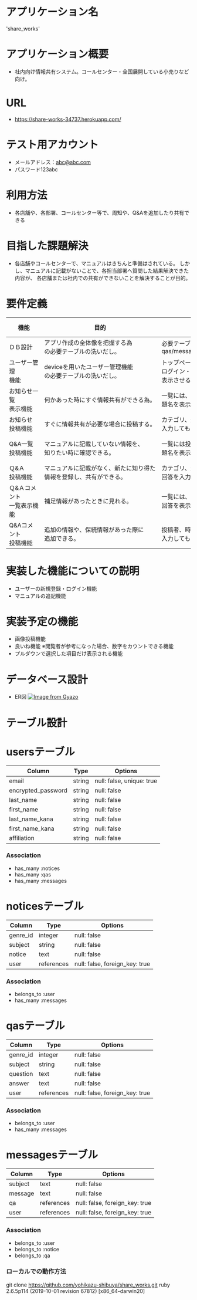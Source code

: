 # アプリケーション名
  'share_works'

# アプリケーション概要
- 社内向け情報共有システム。コールセンター・全国展開している小売りなど向け。

# URL
- https://share-works-34737.herokuapp.com/

# テスト用アカウント
- メールアドレス：abc@abc.com
- パスワード123abc

# 利用方法
- 各店舗や、各部署、コールセンター等で、周知や、Q&Aを追加したり共有できる

# 目指した課題解決
- 各店舗やコールセンターで、マニュアルはきちんと準備はされている。
  しかし、マニュアルに記載がないことで、各担当部署へ質問した結果解決できた内容が、
  各店舗または社内での共有ができないことを解決することが目的。

# 要件定義


|機能　　　　  　　|  目的　　　　　　　　　　　　　　　　　　|  詳細　　　　　　　　　　　　　　　　| ストーリー(ユースケース)           　　　　　　　　　　　　　　　　　　　　　　　　　　　　　　　　　　　　　　　　  | 
| --------------|-----------------------------------|--------------------------------|---------------------------------------------------------------------------------------------------- | 
|ＤＢ設計　　  　　|アプリ作成の全体像を把握する為<br>の必要テーブルの洗いだし。|必要テーブル users/notices/<br>qas/messages|        　　　　　　　　　　　　　　　　　　　　　　　　　　　　　　　　　　　　　　　    |
|ユーザー管理<br>機能|deviceを用いたユーザー管理機能<br>の必要テーブルの洗いだし。|トップページ真ん中に、<br>ログイン・新規登録機能を、<br>表示させる。|機能を利用するには、新規登録や、<br>ログインが必要になる。|
|お知らせ一覧<br>表示機能|何かあった時にすぐ情報共有ができる為。|一覧には、投稿者、時間、カテゴリ、<br>題名を表示させる。| ログインすると、お知らせ一覧が<br>表示される。件名をクリックする<br>と詳細が見れる。|
|お知らせ<br>投稿機能|すぐに情報共有が必要な場合に投稿する。|カテゴリ、題名(件名)、内容を<br>入力してもらう。| 知り得た情報を登録できる。| 
|Q&A一覧<br>投稿機能|マニュアルに記載していない情報を、<br>知りたい時に確認できる。|一覧には投稿者、時間、カテゴリ、<br>題名を表示させる。| Q&A一覧をクリックすると、<br>マニュアルに無い情報が<br>表示される      |
|Ｑ&Ａ<br>投稿機能|マニュアルに記載がなく、新たに知り得た<br>情報を登録し、共有ができる。|カテゴリ、題名(件名)、質問内容、<br>回答を入力してもらう。 |知り得た情報を登録できる。|
|Ｑ&Ａコメント<br>一覧表示機能|補足情報があったときに見れる。|一覧には、投稿者、時間、確認内容<br>回答を表示させる。|Q&Aに記載している情報で、<br>補足情報があった場合見られる。|  
|Q&Aコメント<br>投稿機能|追加の情報や、保続情報があった際に<br>追加できる。|投稿者、時間、確認内容、回答を、<br>入力してもらう。|知り得た情報を登録できる。|  


# 実装した機能についての説明
 - ユーザーの新規登録・ログイン機能
 - マニュアルの追記機能

# 実装予定の機能
 - 画像投稿機能
 - 良いね機能 ※閲覧者が参考になった場合、数字をカウントできる機能
 - プルダウンで選択した項目だけ表示される機能

# データベース設計
 - ER図
[![Image from Gyazo](https://i.gyazo.com/8f291b9972eb515741fced1d6f1ab75c.png)](https://gyazo.com/8f291b9972eb515741fced1d6f1ab75c)

# テーブル設計

# usersテーブル
| Column             | Type   | Options                   |
| ------------------ | ------ | ------------------------- |
| email              | string | null: false, unique: true |
| encrypted_password | string | null: false               |
| last_name          | string | null: false               |
| first_name         | string | null: false               |
| last_name_kana     | string | null: false               |
| first_name_kana    | string | null: false               |
| affiliation        | string | null: false               |

### Association
- has_many :notices
- has_many :qas
- has_many :messages

# noticesテーブル
| Column   | Type       | Options                        |
| -------- | ---------- | ------------------------------ |
| genre_id | integer    | null: false                    |
| subject  | string     | null: false                    |
| notice   | text       | null: false                    |
| user     | references | null: false, foreign_key: true |

### Association
- belongs_to :user
- has_many :messages

# qasテーブル
| Column   | Type       | Options                        |
| -------- | ---------- | -------------------------------|
| genre_id | integer    | null: false                    |
| subject  | string     | null: false                    |
| question | text       | null: false                    |
| answer   | text       | null: false                    |
| user     | references | null: false, foreign_key: true |

### Association
- belongs_to :user
- has_many :messages

# messagesテーブル
| Column  | Type       | Options                        |
| ------- | ---------- | -------------------------------|
| subject | text       | null: false                    |
| message | text       | null: false                    |
| qa      | references | null: false, foreign_key: true |
| user    | references | null: false, foreign_key: true |

### Association
- belongs_to :user
- belongs_to :notice
- belongs_to :qa

### ローカルでの動作方法
git clone https://github.com/yohikazu-shibuya/share_works.git
ruby 2.6.5p114 (2019-10-01 revision 67812) [x86_64-darwin20]

